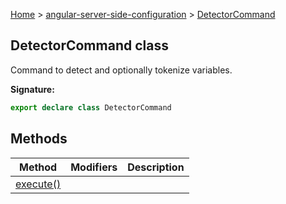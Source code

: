 [Home](./index) &gt; [angular-server-side-configuration](./angular-server-side-configuration.md) &gt; [DetectorCommand](./angular-server-side-configuration.detectorcommand.md)

## DetectorCommand class

Command to detect and optionally tokenize variables.

<b>Signature:</b>

```typescript
export declare class DetectorCommand 
```

## Methods

|  Method | Modifiers | Description |
|  --- | --- | --- |
|  [execute()](./angular-server-side-configuration.detectorcommand.execute.md) |  |  |

